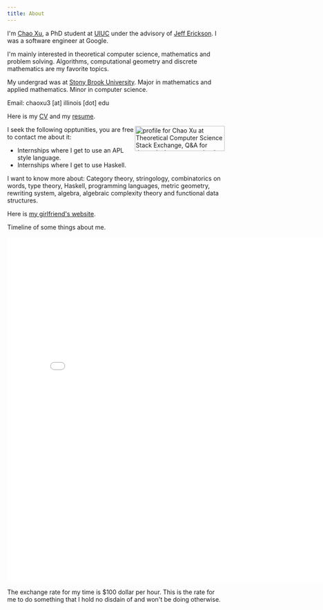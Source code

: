 ```yaml
---
title: About
---
```


I'm [Chao Xu](https://www.facebook.com/chao.xu), a PhD student at [UIUC](http://illinois.edu/) under the advisory of [Jeff Erickson](http://web.engr.illinois.edu/~jeffe/). I was a software engineer at Google.

I'm mainly interested in theoretical computer science, mathematics and problem solving. Algorithms, computational geometry and discrete mathematics are my favorite topics.

My undergrad was at [Stony Brook University](http://www.stonybrook.edu). Major in mathematics and applied mathematics. Minor in computer science. 
 
Email: chaoxu3 [at] illinois [dot] edu

Here is my [CV](/cv) and my [resume](/files/resume.pdf).

<div style="float:right">
<a href="http://cstheory.stackexchange.com/users/314/chao-xu">
<img src="http://cstheory.stackexchange.com/users/flair/314.png" width="208" height="58" alt="profile for Chao Xu at Theoretical Computer Science Stack Exchange, Q&amp;A for theoretical computer scientists and researchers in related fields" title="profile for Chao Xu at Theoretical Computer Science Stack Exchange, Q&amp;A for theoretical computer scientists and researchers in related fields">
</a>
</div>

I seek the following opptunities, you are free to contact me about it:

- Internships where I get to use an APL style language.
- Internships where I get to use Haskell.

I want to know more about:
Category theory, stringology, combinatorics on words, type theory, Haskell, programming languages, metric geometry, rewriting system, algebra, algebraic complexity theory and functional data structures.

Here is [my girlfriend's website](http://vanessa.li).

Timeline of some things about me.

<iframe src="/timeline.html" width="800px" height="800px" frameborder="0" scrolling="no" marginwidth="0px" marginheight="0px"></iframe>

The exchange rate for my time is $100 dollar per hour. This is the rate for me to do something that I hold no disdain of and won't be doing otherwise.
<!--- [public key](/files/id_rsa.pub). 

Grand Goals in life(subjects to change):

1. Complete [this website](http://problems.site44.com/), the goal is to turn it into an wikipedia of algorithmic problems, and find relation between the problems.

2. Create an abstract algorithms library for Haskell that handles all the common algorithmic problems. In particular this requires one to find ways to think about all the algorithms in a functional way.
-->